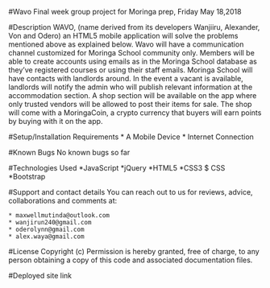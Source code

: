 #Wavo
    Final week group project for Moringa prep, Friday May 18,2018

#Description
    WAVO, (name derived from its developers Wanjiiru, Alexander, Von and Odero) an HTML5 mobile application will solve the problems mentioned above as explained below.
    Wavo will have a communication channel customized for Moringa School community only. Members will be able to create accounts using emails as in the Moringa School database as they’ve registered courses or using their staff emails. 
    Moringa School will have contacts with landlords around. In the event a vacant is available, landlords will notify the admin who will publish relevant information at the accommodation section.
    A shop section will be available on the app where only trusted vendors will be allowed to post their items for sale. The shop will come with a MoringaCoin, a crypto currency that buyers will earn points by buying with it on the app. 

#Setup/Installation Requirements
    * A Mobile Device
    * Internet Connection

#Known Bugs
    No known bugs so far

#Technologies Used
    *JavaScript
    *jQuery
    *HTML5
    *CSS3 $ CSS
    *Bootstrap

#Support and contact details
    You can reach out to us for reviews, advice, collaborations and comments at:
    
    * maxwellmutinda@outlook.com
    * wanjirun240@gmail.com
    * oderolynn@gmail.com
    * alex.waya@gmail.com

#License
    Copyright (c) Permission is hereby granted, free of charge, to any person obtaining a copy of this code and associated documentation files.

#Deployed site link


